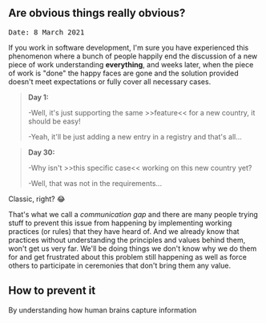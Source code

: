 ## Are obvious things really obvious?
<pre>Date: 8 March 2021</pre>

If you work in software development, I'm sure you have experienced this phenomenon where a bunch of people
happily end the discussion of a new piece of work understanding **everything**, and weeks later, when the piece
of work is "done" the happy faces are gone and the solution provided doesn't meet expectations or fully
cover all necessary cases.


> **Day 1:**
>
> -Well, it's just supporting the same >>feature<< for a new country, it should be easy!
>
> -Yeah, it'll be just adding a new entry in a registry and that's all...
>

> **Day 30:**
>
> -Why isn't >>this specific case<< working on this new country yet?
>
> -Well, that was not in the requirements...
>


Classic, right? 😂

That's what we call a *communication gap* and there are many people trying stuff to prevent this issue from happening by
implementing working practices (or rules) that they have heard of. And we already know
that practices without understanding the principles and values behind them, won't get us very
far. We'll be doing things we don't know why we do them for and get frustrated about this problem still
happening as well as force others to participate in ceremonies that don't bring them any value.

## How to prevent it
By understanding how human brains capture information